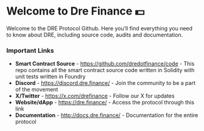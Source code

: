 # Welcome to Dre Finance 💵

Welcome to the DRE Protocol Github. Here you’ll find everything you need to know about DRE, including source code, audits and documentation.

### Important Links

- **Smart Contract Source** - https://github.com/dredotfinance/code - This repo contains all the smart contract source code written in Solidity with unit tests written in Foundry
- **Discord** - https://discord.dre.finance/ - Join the community to be a part of the movement
- **X/Twitter** - https://x.com/drefinance - Follow our X for updates
- **Website/dApp** - https://dre.finance/ - Access the protocol through this link
- **Documentation** - http://docs.dre.finance/ - Documentation for the entire protocol
